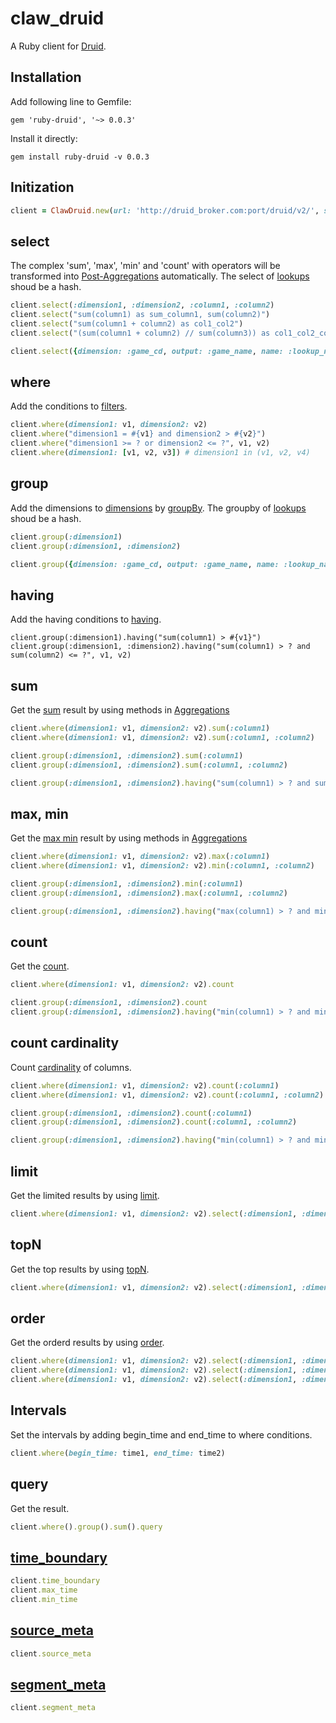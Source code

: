 # claw_druid

A Ruby client for [Druid](http://druid.io).

## Installation

Add following line to Gemfile:

```
gem 'ruby-druid', '~> 0.0.3'
```

Install it directly:

```
gem install ruby-druid -v 0.0.3
```

## Initization

```ruby
client = ClawDruid.new(url: 'http://druid_broker.com:port/druid/v2/', source: 'table_name')
```

## select
The complex 'sum', 'max', 'min' and 'count' with operators will be transformed into [Post-Aggregations](http://druid.io/docs/0.10.0/querying/post-aggregations.html) automatically.
The select of [lookups](http://druid.io/docs/latest/querying/lookups.html) shoud be a hash.
```ruby
client.select(:dimension1, :dimension2, :column1, :column2)
client.select("sum(column1) as sum_column1, sum(column2)")
client.select("sum(column1 + column2) as col1_col2")
client.select("(sum(column1 + column2) // sum(column3)) as col1_col2_col3")

client.select({dimension: :game_cd, output: :game_name, name: :lookup_names})
```

## where
Add the conditions to [filters](http://druid.io/docs/0.10.0/querying/filters.html).
```ruby
client.where(dimension1: v1, dimension2: v2)
client.where("dimension1 = #{v1} and dimension2 > #{v2}")
client.where("dimension1 >= ? or dimension2 <= ?", v1, v2)
client.where(dimension1: [v1, v2, v3]) # dimension1 in (v1, v2, v4)
```

## group
Add the dimensions to [dimensions](http://druid.io/docs/0.10.0/querying/dimensionspecs.html) by [groupBy](http://druid.io/docs/0.10.0/querying/groupbyquery.html).
The groupby of [lookups](http://druid.io/docs/latest/querying/lookups.html) shoud be a hash.
```ruby
client.group(:dimension1)
client.group(:dimension1, :dimension2)

client.group({dimension: :game_cd, output: :game_name, name: :lookup_names})
```

## having
Add the having conditions to [having](http://druid.io/docs/0.10.0/querying/having.html).
```
client.group(:dimension1).having("sum(column1) > #{v1}")
client.group(:dimension1, :dimension2).having("sum(column1) > ? and sum(column2) <= ?", v1, v2)
```

## sum
Get the [sum](http://druid.io/docs/0.10.0/querying/aggregations.html#sum-aggregators) result by using methods in [Aggregations](http://druid.io/docs/0.10.0/querying/aggregations.html)
```ruby
client.where(dimension1: v1, dimension2: v2).sum(:column1)
client.where(dimension1: v1, dimension2: v2).sum(:column1, :column2)

client.group(:dimension1, :dimension2).sum(:column1)
client.group(:dimension1, :dimension2).sum(:column1, :column2)

client.group(:dimension1, :dimension2).having("sum(column1) > ? and sum(column2) <= ?", v1, v2).sum(:column1, :column2)
```

## max, min
Get the [max min](http://druid.io/docs/0.10.0/querying/aggregations.html#min-max-aggregators) result by using methods in [Aggregations](http://druid.io/docs/0.10.0/querying/aggregations.html)
```ruby
client.where(dimension1: v1, dimension2: v2).max(:column1)
client.where(dimension1: v1, dimension2: v2).min(:column1, :column2)

client.group(:dimension1, :dimension2).min(:column1)
client.group(:dimension1, :dimension2).max(:column1, :column2)

client.group(:dimension1, :dimension2).having("max(column1) > ? and min(column2) <= ?", v1, v2).max(:column1).min(:column2)
```

## count
Get the [count](http://druid.io/docs/0.10.0/querying/aggregations.html#count-aggregator).
```ruby
client.where(dimension1: v1, dimension2: v2).count

client.group(:dimension1, :dimension2).count
client.group(:dimension1, :dimension2).having("min(column1) > ? and min(column2) <= ?", v1, v2).count
```

## count cardinality
Count [cardinality](http://druid.io/docs/0.10.0/querying/aggregations.html#cardinality-aggregator) of columns.
```ruby
client.where(dimension1: v1, dimension2: v2).count(:column1)
client.where(dimension1: v1, dimension2: v2).count(:column1, :column2)

client.group(:dimension1, :dimension2).count(:column1)
client.group(:dimension1, :dimension2).count(:column1, :column2)

client.group(:dimension1, :dimension2).having("min(column1) > ? and min(column2) <= ?", v1, v2).count(:column1, :column2)
```

## limit
Get the limited results by using [limit](http://druid.io/docs/latest/querying/limitspec.html).
```ruby
client.where(dimension1: v1, dimension2: v2).select(:dimension1, :dimension2).limit(100)
```

## topN
Get the top results by using [topN](http://druid.io/docs/latest/querying/topnquery.html).
```ruby
client.where(dimension1: v1, dimension2: v2).select(:dimension1, :dimension2).top(100)
```

## order
Get the orderd results by using [order](http://druid.io/docs/latest/querying/sorting-orders.html).
```ruby
client.where(dimension1: v1, dimension2: v2).select(:dimension1, :dimension2).order(:dimension1, :dimension2)
client.where(dimension1: v1, dimension2: v2).select(:dimension1, :dimension2).order(dimension1: :desc)
client.where(dimension1: v1, dimension2: v2).select(:dimension1, :dimension2).order(dimension1: :desc, :dimension2)
```

## Intervals
Set the intervals by adding begin_time and end_time to where conditions.
```ruby
client.where(begin_time: time1, end_time: time2)
```

## query
Get the result.
```ruby
client.where().group().sum().query
```

## [time_boundary](http://druid.io/docs/latest/querying/timeboundaryquery.html)
```ruby
client.time_boundary
client.max_time
client.min_time
```

## [source_meta](http://druid.io/docs/latest/querying/datasourcemetadataquery.html)
```ruby
client.source_meta
```

## [segment_meta](http://druid.io/docs/latest/querying/segmentmetadataquery.html)
```ruby
client.segment_meta
```
